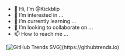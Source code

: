 - 👋 Hi, I’m @Kickblip
- 👀 I’m interested in ...
- 🌱 I’m currently learning ...
- 💞️ I’m looking to collaborate on ...
- 📫 How to reach me ...

<!-- [![GitHub Trends SVG]([https://api.githubtrends.io/user/svg/kickblip/langs)](https://githubtrends.io](https://api.githubtrends.io/user/svg/Kickblip/langs?time_range=one_year&include_private=True&theme=dark)

https://api.githubtrends.io/user/svg/Kickblip/langs?time_range=one_year&include_private=True&theme=dark -->

[![GitHub Trends SVG]([https://api.githubtrends.io/user/svg/avgupta456/langs](https://api.githubtrends.io/user/svg/Kickblip/langs?time_range=one_year&include_private=True&theme=dark))](https://githubtrends.io)

<!---
Kickblip/Kickblip is a ✨ special ✨ repository because its `README.md` (this file) appears on your GitHub profile.
You can click the Preview link to take a look at your changes.
--->
